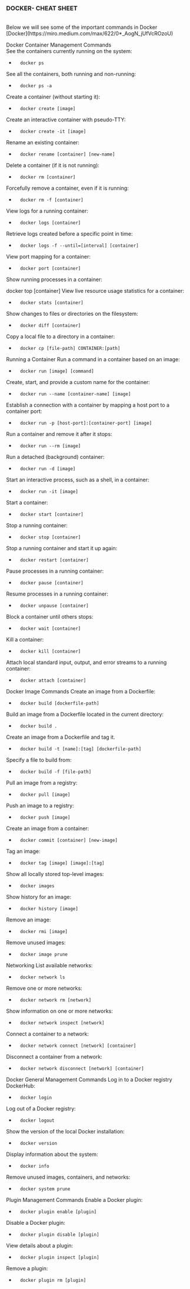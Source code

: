 ### DOCKER- CHEAT SHEET
<br>
Below we will see some of the important commands in Docker<br>
[Docker](https://miro.medium.com/max/622/0*_AogN_jUfVcROzoU) 

Docker Container Management Commands<br>
See the containers currently running on the system:

-       docker ps 

See all the containers, both running and non-running:

-       docker ps -a
Create a container (without starting it):

-       docker create [image]
Create an interactive container with pseudo-TTY:

-       docker create -it [image]
Rename an existing container:

-       docker rename [container] [new-name]
Delete a container (if it is not running):

-       docker rm [container]
Forcefully remove a container, even if it is running:

-       docker rm -f [container]
View logs for a running container:

-       docker logs [container]
Retrieve logs created before a specific point in time:

-       docker logs -f --until=[interval] [container]
View port mapping for a container:

-       docker port [container]
Show running processes in a container:

docker top [container]
View live resource usage statistics for a container:

-       docker stats [container]
Show changes to files or directories on the filesystem:

-       docker diff [container]
Copy a local file to a directory in a container:

-       docker cp [file-path] CONTAINER:[path]
Running a Container
Run a command in a container based on an image:

-       docker run [image] [command]
Create, start, and provide a custom name for the container:

-       docker run --name [container-name] [image]
Establish a connection with a container by mapping a host port to a container port:

-       docker run -p [host-port]:[container-port] [image]
Run a container and remove it after it stops:

-       docker run --rm [image]
Run a detached (background) container:

-       docker run -d [image]
Start an interactive process, such as a shell, in a container:

-       docker run -it [image]
Start a container:

-       docker start [container]
Stop a running container:

-       docker stop [container]
Stop a running container and start it up again:

-       docker restart [container]
Pause processes in a running container:

-       docker pause [container]
Resume processes in a running container:

-       docker unpause [container]
Block a container until others stops:

-       docker wait [container]
Kill a container:

-       docker kill [container]
Attach local standard input, output, and error streams to a running container:

-       docker attach [container]
Docker Image Commands
Create an image from a Dockerfile:

-       docker build [dockerfile-path]
Build an image from a Dockerfile located in the current directory:

-       docker build .
Create an image from a Dockerfile and tag it.

-       docker build -t [name]:[tag] [dockerfile-path]
Specify a file to build from:

-       docker build -f [file-path]
Pull an image from a registry:

-       docker pull [image]
Push an image to a registry:

-       docker push [image]
Create an image from a container:

-       docker commit [container] [new-image]
Tag an image:

-       docker tag [image] [image]:[tag]
Show all locally stored top-level images:

-       docker images
Show history for an image:

-       docker history [image]
Remove an image:

-       docker rmi [image]
Remove unused images:

-       docker image prune
Networking
List available networks:

-       docker network ls
Remove one or more networks:

-       docker network rm [network]
Show information on one or more networks:

-       docker network inspect [network]
Connect a container to a network:

-       docker network connect [network] [container]
Disconnect a container from a network:

-       docker network disconnect [network] [container]
Docker General Management Commands
Log in to a Docker registry DockerHub:

-       docker login
Log out of a Docker registry:

-       docker logout
Show the version of the local Docker installation:

-       docker version
Display information about the system:

-       docker info
Remove unused images, containers, and networks:

-       docker system prune
Plugin Management Commands
Enable a Docker plugin:

-       docker plugin enable [plugin]
Disable a Docker plugin:

-       docker plugin disable [plugin]
View details about a plugin:

-       docker plugin inspect [plugin]
Remove a plugin:

-       docker plugin rm [plugin]
